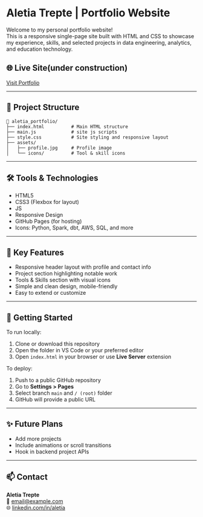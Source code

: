 # Aletia Trepte | Portfolio Website

Welcome to my personal portfolio website!  
This is a responsive single-page site built with HTML and CSS to showcase my experience, skills, and selected projects in data engineering, analytics, and education technology.

## 🌐 Live Site(under construction)

[Visit Portfolio](https://parcheesime.github.io/portfolio-site/)

---

## 📁 Project Structure

```
📁 aletia_portfolio/
├── index.html          # Main HTML structure
├── main.js             # site js scripts        
├── style.css           # Site styling and responsive layout
├── assets/
│   ├── profile.jpg     # Profile image
│   └── icons/          # Tool & skill icons
```

---

## 🛠️ Tools & Technologies

- HTML5
- CSS3 (Flexbox for layout)
- JS
- Responsive Design
- GitHub Pages (for hosting)
- Icons: Python, Spark, dbt, AWS, SQL, and more

---

## 📌 Key Features

- Responsive header layout with profile and contact info
- Project section highlighting notable work
- Tools & Skills section with visual icons
- Simple and clean design, mobile-friendly
- Easy to extend or customize

---

## 🚀 Getting Started

To run locally:

1. Clone or download this repository
2. Open the folder in VS Code or your preferred editor
3. Open `index.html` in your browser or use **Live Server** extension

To deploy:

1. Push to a public GitHub repository
2. Go to **Settings > Pages**
3. Select branch `main` and `/ (root)` folder
4. GitHub will provide a public URL

---

## ✨ Future Plans

- Add more projects
- Include animations or scroll transitions
- Hook in backend project APIs

---

## 📫 Contact

**Aletia Trepte**  
📧 email@example.com  
🌐 [linkedin.com/in/aletia](https://linkedin.com/in/aletia)
